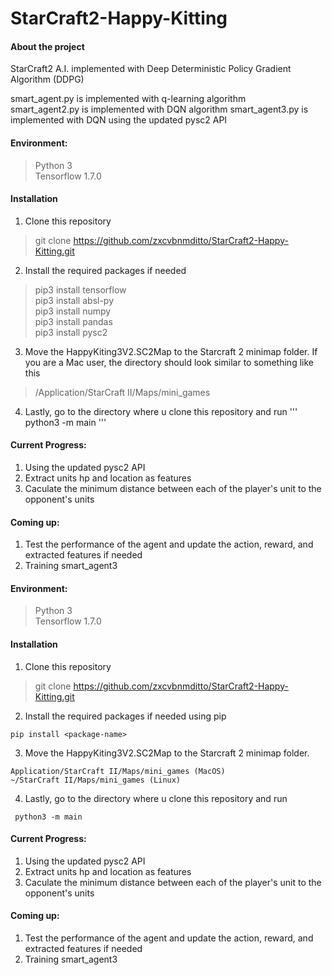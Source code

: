 # StarCraft2-Happy-Kitting

#### About the project
StarCraft2 A.I. implemented with Deep Deterministic Policy Gradient Algorithm (DDPG)

smart_agent.py is implemented with q-learning algorithm <br>
smart_agent2.py is implemented with DQN algorithm
smart_agent3.py is implemented with DQN using the updated pysc2 API

#### Environment:
>Python 3 <br>
>Tensorflow 1.7.0

#### Installation
1. Clone this repository
>git clone https://github.com/zxcvbnmditto/StarCraft2-Happy-Kitting.git
2. Install the required packages if needed
> pip3 install tensorflow <br>
> pip3 install absl-py <br>
> pip3 install numpy <br>
> pip3 install pandas <br>
> pip3 install pysc2 <br>
3. Move the HappyKiting3V2.SC2Map to the Starcraft 2 minimap folder. If you are a Mac user, the directory should look similar to something like this
> /Application/StarCraft II/Maps/mini_games
4. Lastly, go to the directory where u clone this repository and run 
'''
 python3 -m main
'''
#### Current Progress:
1. Using the updated pysc2 API
2. Extract units hp and location as features
3. Caculate the minimum distance between each of the player's unit to the opponent's units


#### Coming up:
1. Test the performance of the agent and update the action, reward, and extracted features if needed
2. Training smart_agent3

#### Environment:
>Python 3 <br>
>Tensorflow 1.7.0

#### Installation
1. Clone this repository
>git clone https://github.com/zxcvbnmditto/StarCraft2-Happy-Kitting.git
2. Install the required packages if needed using pip
```
pip install <package-name>
```
3. Move the HappyKiting3V2.SC2Map to the Starcraft 2 minimap folder. 
```
Application/StarCraft II/Maps/mini_games (MacOS)
~/StarCraft II/Maps/mini_games (Linux)
```
4. Lastly, go to the directory where u clone this repository and run
```
 python3 -m main
```
#### Current Progress:
1. Using the updated pysc2 API
2. Extract units hp and location as features
3. Caculate the minimum distance between each of the player's unit to the opponent's units

#### Coming up:
1. Test the performance of the agent and update the action, reward, and extracted features if needed
2. Training smart_agent3

